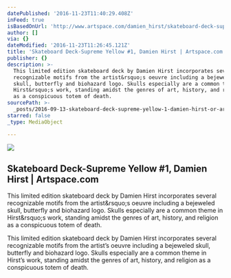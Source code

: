 ```yaml
---
datePublished: '2016-11-23T11:40:29.408Z'
inFeed: true
isBasedOnUrl: 'http://www.artspace.com/damien_hirst/skateboard-deck-supreme-yellow-1'
author: []
via: {}
dateModified: '2016-11-23T11:26:45.121Z'
title: 'Skateboard Deck-Supreme Yellow #1, Damien Hirst | Artspace.com'
publisher: {}
description: >-
  This limited edition skateboard deck by Damien Hirst incorporates several
  recognizable motifs from the artist&rsquo;s oeuvre including a bejeweled
  skull, butterfly and biohazard logo. Skulls especially are a common theme in
  Hirst&rsquo;s work, standing amidst the genres of art, history, and religion
  as a conspicuous totem of death.
sourcePath: >-
  _posts/2016-09-13-skateboard-deck-supreme-yellow-1-damien-hirst-or-artspacec.md
starred: false
_type: MediaObject

---
```

<article style=""><img src="https://imgflo.herokuapp.com/graph/2b2431f8e7ba7b0/10c01bd3ff03d268b9ab519d90338967/noop.jpg?input=http%3A%2F%2Fd5wt70d4gnm1t.cloudfront.net%2Fmedia%2Fa-s%2Fartworks%2Fdamien-hirst%2FNone-732613915655%2Fdamien-hirst-skateboard-deck-supreme-yellow-1-320x240.jpg" /><h1>Skateboard Deck-Supreme Yellow #1, Damien Hirst | Artspace.com</h1><p>This limited edition skateboard deck by Damien Hirst incorporates several recognizable motifs from the artist&amp;rsquo;s oeuvre including a bejeweled skull, butterfly and biohazard logo. Skulls especially are a common theme in Hirst&amp;rsquo;s work, standing amidst the genres of art, history, and religion as a conspicuous totem of death.</p></article>

This limited edition skateboard deck by Damien Hirst incorporates several recognizable motifs from the artist&rsquo;s oeuvre including a bejeweled skull, butterfly and biohazard logo. Skulls especially are a common theme in Hirst&rsquo;s work, standing amidst the genres of art, history, and religion as a conspicuous totem of death.